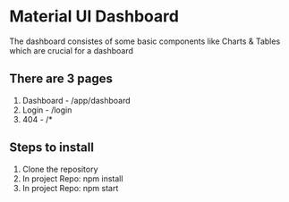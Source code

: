 # Material UI Dashboard
The dashboard consistes of some basic components like Charts & Tables which are crucial for a dashboard

## There are 3 pages 
1. Dashboard - /app/dashboard
2. Login - /login
3. 404 - /*

## Steps to install
1. Clone the repository
2. In project Repo: npm install
3. In project Repo: npm start
